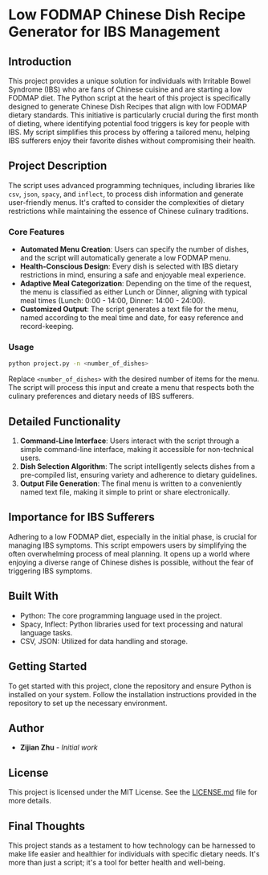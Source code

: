 
# Low FODMAP Chinese Dish Recipe Generator for IBS Management

## Introduction

This project provides a unique solution for individuals with Irritable Bowel Syndrome (IBS) who are fans of Chinese cuisine and are starting a low FODMAP diet. The Python script at the heart of this project is specifically designed to generate Chinese Dish Recipes that align with low FODMAP dietary standards. This initiative is particularly crucial during the first month of dieting, where identifying potential food triggers is key for people with IBS. My script simplifies this process by offering a tailored menu, helping IBS sufferers enjoy their favorite dishes without compromising their health.

## Project Description

The script uses advanced programming techniques, including libraries like `csv`, `json`, `spacy`, and `inflect`, to process dish information and generate user-friendly menus. It's crafted to consider the complexities of dietary restrictions while maintaining the essence of Chinese culinary traditions.

### Core Features

- **Automated Menu Creation**: Users can specify the number of dishes, and the script will automatically generate a low FODMAP menu.
- **Health-Conscious Design**: Every dish is selected with IBS dietary restrictions in mind, ensuring a safe and enjoyable meal experience.
- **Adaptive Meal Categorization**: Depending on the time of the request, the menu is classified as either Lunch or Dinner, aligning with typical meal times (Lunch: 0:00 - 14:00, Dinner: 14:00 - 24:00).
- **Customized Output**: The script generates a text file for the menu, named according to the meal time and date, for easy reference and record-keeping.

### Usage

```bash
python project.py -n <number_of_dishes>
```

Replace `<number_of_dishes>` with the desired number of items for the menu. The script will process this input and create a menu that respects both the culinary preferences and dietary needs of IBS sufferers.

## Detailed Functionality

1. **Command-Line Interface**: Users interact with the script through a simple command-line interface, making it accessible for non-technical users.
2. **Dish Selection Algorithm**: The script intelligently selects dishes from a pre-compiled list, ensuring variety and adherence to dietary guidelines.
3. **Output File Generation**: The final menu is written to a conveniently named text file, making it simple to print or share electronically.

## Importance for IBS Sufferers

Adhering to a low FODMAP diet, especially in the initial phase, is crucial for managing IBS symptoms. This script empowers users by simplifying the often overwhelming process of meal planning. It opens up a world where enjoying a diverse range of Chinese dishes is possible, without the fear of triggering IBS symptoms.

## Built With

- Python: The core programming language used in the project.
- Spacy, Inflect: Python libraries used for text processing and natural language tasks.
- CSV, JSON: Utilized for data handling and storage.

## Getting Started

To get started with this project, clone the repository and ensure Python is installed on your system. Follow the installation instructions provided in the repository to set up the necessary environment.

## Author

* **Zijian Zhu** - *Initial work*

## License

This project is licensed under the MIT License. See the [LICENSE.md](LICENSE.md) file for more details.

## Final Thoughts

This project stands as a testament to how technology can be harnessed to make life easier and healthier for individuals with specific dietary needs. It's more than just a script; it's a tool for better health and well-being.
